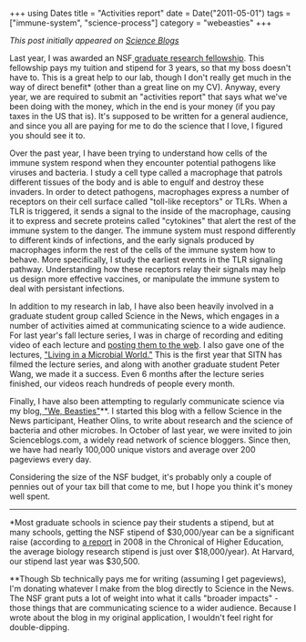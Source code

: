 +++
using Dates
title = "Activities report"
date = Date("2011-05-01")
tags = ["immune-system", "science-process"]
category = "webeasties"
+++

_This post initially appeared on [Science Blogs](http://scienceblogs.com/webeasties)_

Last year, I was awarded an NSF[ graduate research fellowship](http://www.nsfgrfp.org/). This fellowship pays my tuition and stipend for 3 years, so that my boss doesn't have to. This is a great help to our lab, though I don't really get much in the way of direct benefit* (other than a great line on my CV). Anyway, every year, we are required to submit an "activities report" that says what we've been doing with the money, which in the end is your money (if you pay taxes in the US that is). It's supposed to be written for a general audience, and since you all are paying for me to do the science that I love, I figured you should see it to.

Over the past year, I have been trying to understand how cells of the immune system respond when they encounter potential pathogens like viruses and bacteria. I study a cell type called a macrophage that patrols different tissues of the body and is able to engulf and destroy these invaders. In order to detect pathogens, macrophages express a number of receptors on their cell surface called "toll-like receptors" or TLRs. When a TLR is triggered, it sends a signal to the inside of the macrophage, causing it to express and secrete proteins called "cytokines" that alert the rest of the immune system to the danger. The immune system must respond differently to different kinds of infections, and the early signals produced by macrophages inform the rest of the cells of the immune system how to behave. More specifically, I study the earliest events in the TLR signaling pathway. Understanding how these receptors relay their signals may help us design more effective vaccines, or manipulate the immune system to deal with persistant infections.

In addition to my research in lab, I have also been heavily involved in a graduate student group called Science in the News, which engages in a number of activities aimed at communicating science to a wide audience. For last year's fall lecture series, I was in charge of recording and editing video of each lecture and [posting them to the web](http://vimeo.com/channels/137250). I also gave one of the lectures, ["Living in a Microbial World."](http://vimeo.com/17123941) This is the first year that SITN has filmed the lecture series, and along with another graduate student Peter Wang, we made it a success. Even 6 months after the lecture series finished, our videos reach hundreds of people every month.

Finally, I have also been attempting to regularly communicate science via my blog,[ "We, Beasties"](http://scienceblogs.com/webeasties)**. I started this blog with a fellow Science in the News participant, Heather Olins, to write about research and the science of bacteria and other microbes. In October of last year, we were invited to join Scienceblogs.com, a widely read network of science bloggers. Since then, we have had nearly 100,000 unique vistors and average over 200 pageviews every day.

Considering the size of the NSF budget, it's probably only a couple of pennies out of your tax bill that come to me, but I hope you think it's money well spent.

---------

*Most graduate schools in science pay their students a stipend, but at many schools, getting the NSF stipend of \$30,000/year can be a significant raise (according to [a report](http://chronicle.com/article/Graduate-Students-Pay/36366/) in 2008 in the Chronical of Higher Education, the average biology research stipend is just over \$18,000/year). At Harvard, our stipend last year was \$30,500.

**Though Sb technically pays me for writing (assuming I get pageviews), I'm donating whatever I make from the blog directly to Science in the News. The NSF grant puts a lot of weight into what it calls "broader impacts" - those things that are communicating science to a wider audience. Because I wrote about the blog in my original application, I wouldn't feel right for double-dipping.

      
  
